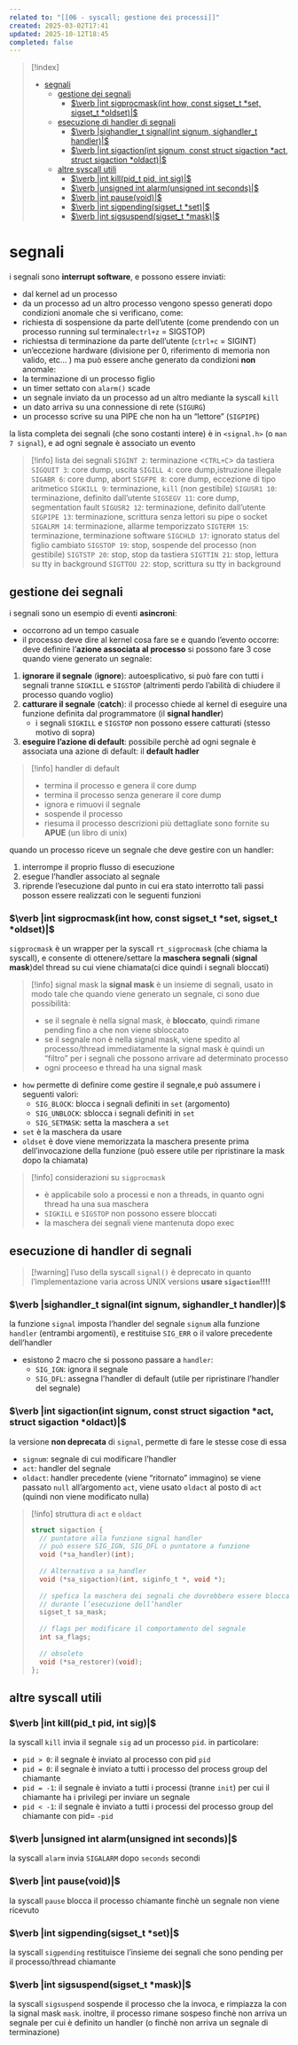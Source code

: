 ```yaml
---
related to: "[[06 - syscall; gestione dei processi]]"
created: 2025-03-02T17:41
updated: 2025-10-12T18:45
completed: false
---
```

>[!index]
>- [segnali](#segnali)
>	- [gestione dei segnali](#gestione%20dei%20segnali)
>		- [$\verb |int sigprocmask(int how, const sigset_t *set, sigset_t *oldset)|$](#$%5Cverb%20%7Cint%20sigprocmask(int%20how,%20const%20sigset_t%20*set,%20sigset_t%20*oldset)%7C$)
>	- [esecuzione di handler di segnali](#esecuzione%20di%20handler%20di%20segnali)
>		- [$\verb |sighandler_t signal(int signum, sighandler_t handler)|$](#$%5Cverb%20%7Csighandler_t%20signal(int%20signum,%20sighandler_t%20handler)%7C$)
>		- [$\verb |int sigaction(int signum, const struct sigaction *act, struct sigaction *oldact)|$](#$%5Cverb%20%7Cint%20sigaction(int%20signum,%20const%20struct%20sigaction%20*act,%20struct%20sigaction%20*oldact)%7C$)
>	- [altre syscall utili](#altre%20syscall%20utili)
>		- [$\verb |int kill(pid_t pid, int sig)|$](#$%5Cverb%20%7Cint%20kill(pid_t%20pid,%20int%20sig)%7C$)
>		- [$\verb |unsigned int alarm(unsigned int seconds)|$](#$%5Cverb%20%7Cunsigned%20int%20alarm(unsigned%20int%20seconds)%7C$)
>		- [$\verb |int pause(void)|$](#$%5Cverb%20%7Cint%20pause(void)%7C$)
>		- [$\verb |int sigpending(sigset_t *set)|$](#$%5Cverb%20%7Cint%20sigpending(sigset_t%20*set)%7C$)
>		- [$\verb |int sigsuspend(sigset_t *mask)|$](#$%5Cverb%20%7Cint%20sigsuspend(sigset_t%20*mask)%7C$)

# segnali
i segnali sono **interrupt software**, e possono essere inviati:
- dal kernel ad un processo
- da un processo ad un altro processo
vengono spesso generati dopo condizioni anomale che si verificano, come:
- richiesta di sospensione da parte dell’utente (come prendendo con un processo running sul terminale`ctrl+z` = SIGSTOP)
- richiestsa di terminazione da parte dell’utente (`ctrl+c` = SIGINT)
- un’eccezione hardware (divisione per 0, riferimento di memoria non valido, etc… )
ma può essere anche generato da condizioni **non** anomale:
- la terminazione di un processo figlio
- un timer settato con `alarm()` scade
- un segnale inviato da un processo ad un altro mediante la syscall `kill`
- un dato arriva su una connessione di rete (`SIGURG`)
- un processo scrive su una PIPE che non ha un “lettore” (`SIGPIPE`)

la lista completa dei segnali (che sono costanti intere) è in `<signal.h>` (o `man 7 signal`), e ad ogni segnale è associato un evento
>[!info] lista dei segnali
`SIGINT 2`: terminazione <`CTRL+C`> da tastiera
`SIGQUIT 3`: core dump, uscita
`SIGILL 4`: core dump,istruzione illegale
`SIGABR 6`: core dump, abort
`SIGFPE 8`: core dump, eccezione di tipo aritmetico
`SIGKILL 9`: terminazione, `kill` (non gestibile)
`SIGUSR1 10`: terminazione, definito dall’utente
`SIGSEGV 11`: core dump, segmentation fault
`SIGUSR2 12`: terminazione, definito dall’utente
`SIGPIPE 13`: terminazione, scrittura senza lettori su pipe o socket
`SIGALRM 14`: terminazione, allarme temporizzato
`SIGTERM 15`: terminazione, terminazione software
`SIGCHLD 17`: ignorato status del figlio cambiato
`SIGSTOP 19`: stop, sospende del processo (non gestibile)
`SIGTSTP 20`: stop, stop da tastiera
`SIGTTIN 21`: stop, lettura su tty in background
`SIGTTOU 22`: stop, scrittura su tty in background

## gestione dei segnali
i segnali sono un esempio di eventi **asincroni**:
- occorrono ad un tempo casuale
- il processo deve dire al kernel cosa fare se e quando l’evento occorre: deve definire l’**azione associata al processo**
si possono fare 3 cose quando viene generato un segnale:
1. **ignorare il segnale** (**ignore**): autoesplicativo, si può fare con tutti i segnali tranne `SIGKILL` e `SIGSTOP` (altrimenti perdo l’abilità di chiudere il processo quando voglio)
2. **catturare il segnale** (**catch**): il processo chiede al kernel di eseguire una funzione definita dal programmatore (il **signal handler**)
	- i segnali `SIGKILL` e `SIGSTOP` non possono essere catturati (stesso motivo di sopra)
3. **eseguire l’azione di default**: possibile perchè ad ogni segnale è associata una azione di default: il **default hadler**
>[!info] handler di default
>- termina il processo e genera il core dump
>- termina il processo senza generare il core dump
>- ignora e rimuovi il segnale
>- sospende il processo
>- riesuma il processo 
descrizioni più dettagliate sono fornite su **APUE** (un libro di unix)

quando un processo riceve un segnale che deve gestire con un handler:
1. interrompe il proprio flusso di esecuzione
2. esegue l’handler associato al segnale
3. riprende l’esecuzione dal punto in cui era stato interrotto
tali passi posson essere realizzati con le seguenti funzioni
### $\verb |int sigprocmask(int how, const sigset_t *set, sigset_t *oldset)|$
`sigprocmask` è un wrapper per la syscall `rt_sigprocmask` (che chiama la syscall), e consente di ottenere/settare la **maschera segnali** (**signal mask**)del thread su cui viene chiamata(ci dice quindi i segnali bloccati)
>[!info] signal mask
la **signal mask** è un insieme di segnali, usato in modo tale che quando viene generato un segnale, ci sono due possibilità:
>- se il segnale è nella signal mask, è **bloccato**, quindi rimane pending fino a che non viene sbloccato
>- se il segnale non è nella signal mask, viene spedito al processo/thread immediatamente
>la signal mask è quindi un “filtro” per i segnali che possono arrivare ad determinato processo
 >- ogni proceeso e thread ha una signal mask
- `how` permette di definire come gestire il segnale,e può assumere i seguenti valori:
	- `SIG_BLOCK`: blocca i segnali definiti in `set` (argomento)
	- `SIG_UNBLOCK`: sblocca i segnali definiti in `set`
	- `SIG_SETMASK`: setta la maschera a `set`
- `set` è la maschera da usare
- `oldset` è dove viene memorizzata la maschera presente prima dell’invocazione della funzione (può essere utile per ripristinare la mask dopo la chiamata)
>[!info] considerazioni su `sigprocmask`
>- è applicabile solo a processi e non a threads, in quanto ogni thread ha una sua maschera
>- `SIGKILL` e `SIGSTOP` non possono essere bloccati
>- la maschera dei segnali viene mantenuta dopo exec
## esecuzione di handler di segnali
>[!warning] l’uso della syscall `signal()` è deprecato in quanto l’implementazione varia across UNIX versions
> **usare `sigaction`!!!!**

### $\verb |sighandler_t signal(int signum, sighandler_t handler)|$
la funzione `signal` imposta l’handler del segnale `signum` alla funzione `handler` (entrambi argomenti), e restituise `SIG_ERR` o il valore precedente dell’handler
- esistono 2 macro che si possono passare a `handler`:
	- `SIG_IGN`: ignora il segnale
	- `SIG_DFL`: assegna l'handler di default (utile per ripristinare l’handler del segnale)
### $\verb |int sigaction(int signum, const struct sigaction *act, struct sigaction *oldact)|$
la versione **non deprecata** di `signal`, permette di fare le stesse cose di essa
- `signum`: segnale di cui modificare l’handler
- `act`: handler del segnale 
- `oldact`: handler precedente (viene “ritornato” immagino)
se viene passato `null` all’argomento `act`, viene usato `oldact` al posto di `act` (quindi non viene modificato nulla)
>[!info] struttura di `act` e `oldact`
>```c
>struct sigaction {
>	// puntatore alla funzione signal handler
>	// può essere SIG_IGN, SIG_DFL o puntatore a funzione
>	void (*sa_handler)(int);
>	
>	// Alternativo a sa_handler
>	void (*sa_sigaction)(int, siginfo_t *, void *);
>	
>	// spefica la maschera dei segnali che dovrebbero essere bloccati 
>	// durante l’esecuzione dell’handler
>	sigset_t sa_mask;
>	
>	// flags per modificare il comportamento del segnale
>	int sa_flags;
>	
>	// obsoleto
>	void (*sa_restorer)(void);
>};

## altre syscall utili
### $\verb |int kill(pid_t pid, int sig)|$
la syscall `kill` invia il segnale `sig` ad un processo `pid`.
in particolare:
- `pid > 0`: il segnale è inviato al processo con pid `pid`
- `pid = 0`: il segnale è inviato a tutti i processo del process group del chiamante
- `pid = -1`: il segnale è inviato a tutti i processi (tranne `init`) per cui il chiamante ha i privilegi per inviare un segnale
- `pid < -1`: il segnale è inviato a tutti i processi del processo group del chiamante con pid= `-pid`
### $\verb |unsigned int alarm(unsigned int seconds)|$
la syscall `alarm` invia `SIGALARM` dopo `seconds` secondi
### $\verb |int pause(void)|$
la syscall `pause` blocca il processo chiamante finchè un segnale non viene ricevuto
### $\verb |int sigpending(sigset_t *set)|$
la syscall `sigpending` restituisce l’insieme dei segnali che sono pending per il processo/thread chiamante 
### $\verb |int sigsuspend(sigset_t *mask)|$
la syscall `sigsuspend` sospende il processo che la invoca, e rimpiazza la con la signal mask `mask`. inoltre, il processo rimane sospeso finchè non arriva un segnale per cui è definito un handler (o finchè non arriva un segnale di terminazione)